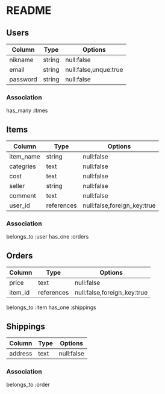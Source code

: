# README

## Users

|Column|Type|Options|
|------|----|-------|
|nikname|string|null:false|
|email|string|null:false,unque:true|
|password|string|null:false|


### Association
has_many :itmes

## Items

|Column|Type|Options|
|------|----|-------|
|item_name|string|null:false|
|categries|text|null:false|
|cost|text|null:false|
|seller|string|null:false|
|comment|text|null:false
|user_id|references|null:false,foreign_key:true|


### Association
belongs_to :user
has_one :orders

## Orders

|Column|Type|Options|
|------|----|-------|
|price|text|null:false|
|item_id|references|null:false,foreign_key:true|


belongs_to :item
has_one :shippings

## Shippings

|Column|Type|Options|
|------|----|-------|
|address|text|null:false|



### Association
belongs_to :order